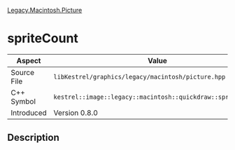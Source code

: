 [Legacy.Macintosh.Picture](index)
# spriteCount
| Aspect | Value |
| --- | --- |
| Source File | `libKestrel/graphics/legacy/macintosh/picture.hpp` |
| C++ Symbol | `kestrel::image::legacy::macintosh::quickdraw::sprite_count` |
| Introduced | Version 0.8.0 |
## Description

